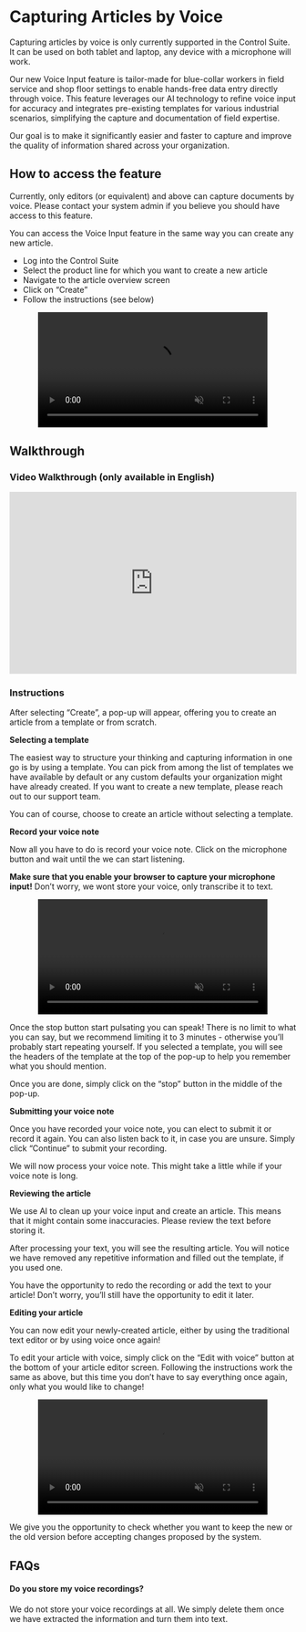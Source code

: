 # Capturing Articles by Voice

Capturing articles by voice is only currently supported in the Control Suite. It can be used on both tablet and laptop, any device with a microphone will work.

Our new Voice Input feature is tailor-made for blue-collar workers in field service and shop floor settings to enable hands-free data entry directly through voice. This feature leverages our AI technology to refine voice input for accuracy and integrates pre-existing templates for various industrial scenarios, simplifying the capture and documentation of field expertise. 

Our goal is to make it significantly easier and faster to capture and improve the quality of information shared across your organization.

## How to access the feature

Currently, only editors (or equivalent) and above can capture documents by voice. Please contact your system admin if you believe you should have access to this feature.

You can access the Voice Input feature in the same way you can create any new article.
- Log into the Control Suite
- Select the product line for which you want to create a new article
- Navigate to the article overview screen
- Click on “Create”
- Follow the instructions (see below)

<div style="display: flex; justify-content: center; align-items: center;">
    <video width="80%" autoplay muted>
        <source src="https://i.imgur.com/pBQokKs.mp4" type="video/mp4">
    </video>
</div>

## Walkthrough

### Video Walkthrough (only available in English)

<div style="position: relative; padding-bottom: 63.23185011709602%; height: 0;"><iframe src="https://www.loom.com/embed/7c74e263f8164e6c9107860419c4d4f7?sid=718634ae-1b23-4c65-86c4-73ed101c4182" frameborder="0" webkitallowfullscreen mozallowfullscreen allowfullscreen style="position: absolute; top: 0; left: 0; width: 100%; height: 100%;"></iframe></div>

### Instructions

After selecting “Create”, a pop-up will appear, offering you to create an article from a template or from scratch.

**Selecting a template**

The easiest way to structure your thinking and capturing information in one go is by using a template. You can pick from among the list of templates we have available by default or any custom defaults your organization might have already created. If you want to create a new template, please reach out to our support team.

You can of course, choose to create an article without selecting a template.

**Record your voice note**

Now all you have to do is record your voice note. Click on the microphone button and wait until the we can start listening. 

**Make sure that you enable your browser to capture your microphone input!** Don’t worry, we wont store your voice, only transcribe it to text.

<div style="display: flex; justify-content: center; align-items: center;">
    <video width="80%" autoplay muted>
        <source src="https://i.imgur.com/0kjOvf5.mp4" type="video/mp4">
    </video>
</div>

Once the stop button start pulsating you can speak! There is no limit to what you can say, but we recommend limiting it to 3 minutes - otherwise you’ll probably start repeating yourself. If you selected a template, you will see the headers of the template at the top of the pop-up to help you remember what you should mention.

Once you are done, simply click on the “stop” button in the middle of the pop-up.

**Submitting your voice note**

Once you have recorded your voice note, you can elect to submit it or record it again. You can also listen back to it, in case you are unsure. Simply click “Continue” to submit your recording.

We will now process your voice note. This might take a little while if your voice note is long. 

**Reviewing the article**

We use AI to clean up your voice input and create an article. This means that it might contain some inaccuracies. Please review the text before storing it.

After processing your text, you will see the resulting article. You will notice we have removed any repetitive information and filled out the template, if you used one. 

You have the opportunity to redo the recording or add the text to your article! Don’t worry, you’ll still have the opportunity to edit it later.

**Editing your article**

You can now edit your newly-created article, either by using the traditional text editor or by using voice once again!

To edit your article with voice, simply click on the “Edit with voice” button at the bottom of your article editor screen. Following the instructions work the same as above, but this time you don’t have to say everything once again, only what you would like to change!

<div style="display: flex; justify-content: center; align-items: center;">
    <video width="80%" autoplay muted>
        <source src="https://i.imgur.com/4Xs8yzE.mp4" type="video/mp4">
    </video>
</div>

We give you the opportunity to check whether you want to keep the new or the old version before accepting changes proposed by the system.

## FAQs

#### Do you store my voice recordings? 

We do not store your voice recordings at all. We simply delete them once we have extracted the information and turn them into text.